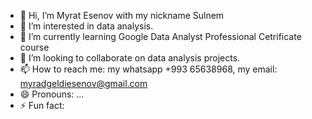 - 👋 Hi, I’m Myrat Esenov with my nickname Sulnem
- 👀 I’m interested in data analysis.
- 🌱 I’m currently learning Google Data Analyst Professional Cetrificate course
- 💞️ I’m looking to collaborate on data analysis projects.
- 📫 How to reach me: my whatsapp +993 65638968, my email: myradgeldiesenov@gmail.com
- 😄 Pronouns: ...
- ⚡ Fun fact: 

<!---
Sulnem/Sulnem is a ✨ special ✨ repository because its `README.md` (this file) appears on your GitHub profile.
You can click the Preview link to take a look at your changes.
--->
